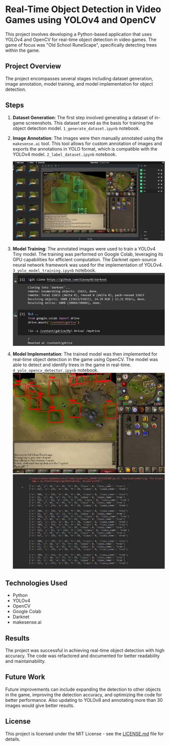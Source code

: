 # Real-Time Object Detection in Video Games using YOLOv4 and OpenCV

This project involves developing a Python-based application that uses YOLOv4 and OpenCV for real-time object detection in video games. The game of focus was "Old School RuneScape", specifically detecting trees within the game.

## Project Overview

The project encompasses several stages including dataset generation, image annotation, model training, and model implementation for object detection.

## Steps

1. **Dataset Generation**: The first step involved generating a dataset of in-game screenshots. This dataset served as the basis for training the object detection model. `1_generate_dataset.ipynb` notebook.


2. **Image Annotation**: The images were then manually annotated using the `makesense.ai` tool. This tool allows for custom annotation of images and exports the annotations in YOLO format, which is compatible with the YOLOv4 model. `2_label_dataset.ipynb` notebook.
   
    ![Dataset Generation](./readmeimages/annotations.png)

3. **Model Training**: The annotated images were used to train a YOLOv4 Tiny model. The training was performed on Google Colab, leveraging its GPU capabilities for efficient computation. The Darknet open-source neural network framework was used for the implementation of YOLOv4. `3_yolo_model_training.ipynb` notebook.
    ![Image Annotation](./readmeimages/darknet.png)
    
4. **Model Implementation**: The trained model was then implemented for real-time object detection in the game using OpenCV. The model was able to detect and identify trees in the game in real-time. `4_yolo_opencv_detector.ipynb` notebook.
    ![Model Training](./readmeimages/image.png)
    ![Model Implementation](./readmeimages/terminaloutput.png)

## Technologies Used

- Python
- YOLOv4
- OpenCV
- Google Colab
- Darknet
- makesense.ai

## Results

The project was successful in achieving real-time object detection with high accuracy. The code was refactored and documented for better readability and maintainability.

## Future Work

Future improvements can include expanding the detection to other objects in the game, improving the detection accuracy, and optimizing the code for better performance. Also updating to YOLOv8 and annotating more than 30 images would give better results. 

## License

This project is licensed under the MIT License - see the [LICENSE.md](LICENSE.md) file for details.
